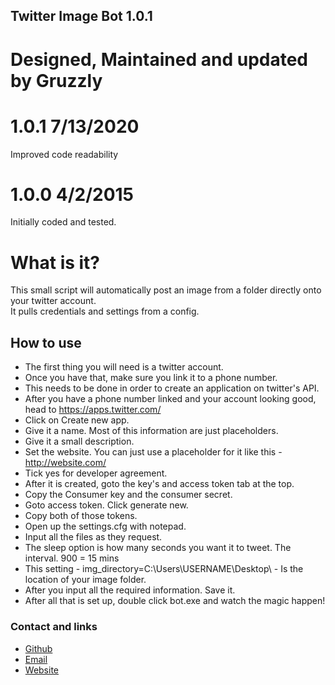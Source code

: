 ## Twitter Image Bot 1.0.1
# Designed, Maintained and updated by Gruzzly

# 1.0.1 7/13/2020
Improved code readability
# 1.0.0 4/2/2015
Initially coded and tested.
# What is it?
This small script will automatically post an image from a folder directly onto your twitter account.<br/>
It pulls credentials and settings from a config.

## How to use

- The first thing you will need is a twitter account.
- Once you have that, make sure you link it to a phone number.
- This needs to be done in order to create an application on twitter's API.
- After you have a phone number linked and your account looking good, head to https://apps.twitter.com/
- Click on Create new app.
- Give it a name. Most of this information are just placeholders.
- Give it a small description.
- Set the website. You can just use a placeholder for it like this - http://website.com/
- Tick yes for developer agreement.
- After it is created, goto the key's and access token tab at the top.
- Copy the Consumer key and the consumer secret.
- Goto access token. Click generate new.
- Copy both of those tokens.
- Open up the settings.cfg with notepad.
- Input all the files as they request.
- The sleep option is how many seconds you want it to tweet. The interval. 900 = 15 mins
- This setting - img_directory=C:\Users\USERNAME\Desktop\ - Is the location of your image folder.
- After you input all the required information. Save it.
- After all that is set up, double click bot.exe and watch the magic happen!






### Contact and links
- [Github](https://github.com/Gruzzly-bear)
- [Email](mailto:MB.Bowen@outlook.com?subject=Hey%20There!)
- [Website](https://gruzzly.co)


